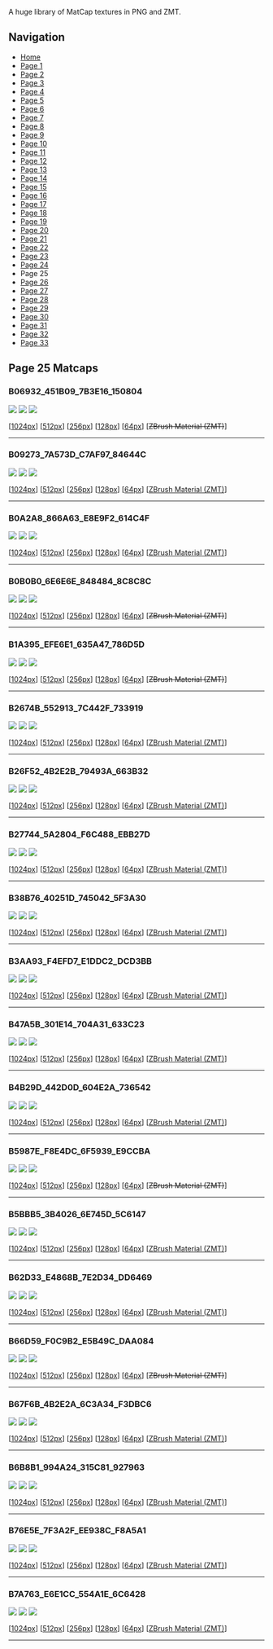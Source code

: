 A huge library of MatCap textures in PNG and ZMT.


## Navigation
* [Home](/)
* [Page 1](PAGE-1.md)
* [Page 2](PAGE-2.md)
* [Page 3](PAGE-3.md)
* [Page 4](PAGE-4.md)
* [Page 5](PAGE-5.md)
* [Page 6](PAGE-6.md)
* [Page 7](PAGE-7.md)
* [Page 8](PAGE-8.md)
* [Page 9](PAGE-9.md)
* [Page 10](PAGE-10.md)
* [Page 11](PAGE-11.md)
* [Page 12](PAGE-12.md)
* [Page 13](PAGE-13.md)
* [Page 14](PAGE-14.md)
* [Page 15](PAGE-15.md)
* [Page 16](PAGE-16.md)
* [Page 17](PAGE-17.md)
* [Page 18](PAGE-18.md)
* [Page 19](PAGE-19.md)
* [Page 20](PAGE-20.md)
* [Page 21](PAGE-21.md)
* [Page 22](PAGE-22.md)
* [Page 23](PAGE-23.md)
* [Page 24](PAGE-24.md)
* Page 25
* [Page 26](PAGE-26.md)
* [Page 27](PAGE-27.md)
* [Page 28](PAGE-28.md)
* [Page 29](PAGE-29.md)
* [Page 30](PAGE-30.md)
* [Page 31](PAGE-31.md)
* [Page 32](PAGE-32.md)
* [Page 33](PAGE-33.md)
## Page 25 Matcaps
### B06932_451B09_7B3E16_150804
![](preview/B06932_451B09_7B3E16_150804-preview.png)
![](thumbnail/B06932_451B09_7B3E16_150804.jpg)
![](palette/B06932_451B09_7B3E16_150804-palette.png)

[[1024px](https://github.com/nidorx/matcaps/raw/master/1024/B06932_451B09_7B3E16_150804.png)]
[[512px](https://github.com/nidorx/matcaps/raw/master/512/B06932_451B09_7B3E16_150804-512px.png)]
[[256px](https://github.com/nidorx/matcaps/raw/master/256/B06932_451B09_7B3E16_150804-256px.png)]
[[128px](https://github.com/nidorx/matcaps/raw/master/128/B06932_451B09_7B3E16_150804-128px.png)]
[[64px](https://github.com/nidorx/matcaps/raw/master/64/B06932_451B09_7B3E16_150804-64px.png)]
[~~ZBrush Material (ZMT)~~]

---
### B09273_7A573D_C7AF97_84644C
![](preview/B09273_7A573D_C7AF97_84644C-preview.png)
![](thumbnail/B09273_7A573D_C7AF97_84644C.jpg)
![](palette/B09273_7A573D_C7AF97_84644C-palette.png)

[[1024px](https://github.com/nidorx/matcaps/raw/master/1024/B09273_7A573D_C7AF97_84644C.png)]
[[512px](https://github.com/nidorx/matcaps/raw/master/512/B09273_7A573D_C7AF97_84644C-512px.png)]
[[256px](https://github.com/nidorx/matcaps/raw/master/256/B09273_7A573D_C7AF97_84644C-256px.png)]
[[128px](https://github.com/nidorx/matcaps/raw/master/128/B09273_7A573D_C7AF97_84644C-128px.png)]
[[64px](https://github.com/nidorx/matcaps/raw/master/64/B09273_7A573D_C7AF97_84644C-64px.png)]
[[ZBrush Material (ZMT)](https://github.com/nidorx/matcaps/raw/master/zmt/B09273_7A573D_C7AF97_84644C.zmt)]

---
### B0A2A8_866A63_E8E9F2_614C4F
![](preview/B0A2A8_866A63_E8E9F2_614C4F-preview.png)
![](thumbnail/B0A2A8_866A63_E8E9F2_614C4F.jpg)
![](palette/B0A2A8_866A63_E8E9F2_614C4F-palette.png)

[[1024px](https://github.com/nidorx/matcaps/raw/master/1024/B0A2A8_866A63_E8E9F2_614C4F.png)]
[[512px](https://github.com/nidorx/matcaps/raw/master/512/B0A2A8_866A63_E8E9F2_614C4F-512px.png)]
[[256px](https://github.com/nidorx/matcaps/raw/master/256/B0A2A8_866A63_E8E9F2_614C4F-256px.png)]
[[128px](https://github.com/nidorx/matcaps/raw/master/128/B0A2A8_866A63_E8E9F2_614C4F-128px.png)]
[[64px](https://github.com/nidorx/matcaps/raw/master/64/B0A2A8_866A63_E8E9F2_614C4F-64px.png)]
[[ZBrush Material (ZMT)](https://github.com/nidorx/matcaps/raw/master/zmt/B0A2A8_866A63_E8E9F2_614C4F.zmt)]

---
### B0B0B0_6E6E6E_848484_8C8C8C
![](preview/B0B0B0_6E6E6E_848484_8C8C8C-preview.png)
![](thumbnail/B0B0B0_6E6E6E_848484_8C8C8C.jpg)
![](palette/B0B0B0_6E6E6E_848484_8C8C8C-palette.png)

[[1024px](https://github.com/nidorx/matcaps/raw/master/1024/B0B0B0_6E6E6E_848484_8C8C8C.png)]
[[512px](https://github.com/nidorx/matcaps/raw/master/512/B0B0B0_6E6E6E_848484_8C8C8C-512px.png)]
[[256px](https://github.com/nidorx/matcaps/raw/master/256/B0B0B0_6E6E6E_848484_8C8C8C-256px.png)]
[[128px](https://github.com/nidorx/matcaps/raw/master/128/B0B0B0_6E6E6E_848484_8C8C8C-128px.png)]
[[64px](https://github.com/nidorx/matcaps/raw/master/64/B0B0B0_6E6E6E_848484_8C8C8C-64px.png)]
[~~ZBrush Material (ZMT)~~]

---
### B1A395_EFE6E1_635A47_786D5D
![](preview/B1A395_EFE6E1_635A47_786D5D-preview.png)
![](thumbnail/B1A395_EFE6E1_635A47_786D5D.jpg)
![](palette/B1A395_EFE6E1_635A47_786D5D-palette.png)

[[1024px](https://github.com/nidorx/matcaps/raw/master/1024/B1A395_EFE6E1_635A47_786D5D.png)]
[[512px](https://github.com/nidorx/matcaps/raw/master/512/B1A395_EFE6E1_635A47_786D5D-512px.png)]
[[256px](https://github.com/nidorx/matcaps/raw/master/256/B1A395_EFE6E1_635A47_786D5D-256px.png)]
[[128px](https://github.com/nidorx/matcaps/raw/master/128/B1A395_EFE6E1_635A47_786D5D-128px.png)]
[[64px](https://github.com/nidorx/matcaps/raw/master/64/B1A395_EFE6E1_635A47_786D5D-64px.png)]
[~~ZBrush Material (ZMT)~~]

---
### B2674B_552913_7C442F_733919
![](preview/B2674B_552913_7C442F_733919-preview.png)
![](thumbnail/B2674B_552913_7C442F_733919.jpg)
![](palette/B2674B_552913_7C442F_733919-palette.png)

[[1024px](https://github.com/nidorx/matcaps/raw/master/1024/B2674B_552913_7C442F_733919.png)]
[[512px](https://github.com/nidorx/matcaps/raw/master/512/B2674B_552913_7C442F_733919-512px.png)]
[[256px](https://github.com/nidorx/matcaps/raw/master/256/B2674B_552913_7C442F_733919-256px.png)]
[[128px](https://github.com/nidorx/matcaps/raw/master/128/B2674B_552913_7C442F_733919-128px.png)]
[[64px](https://github.com/nidorx/matcaps/raw/master/64/B2674B_552913_7C442F_733919-64px.png)]
[[ZBrush Material (ZMT)](https://github.com/nidorx/matcaps/raw/master/zmt/B2674B_552913_7C442F_733919.zmt)]

---
### B26F52_4B2E2B_79493A_663B32
![](preview/B26F52_4B2E2B_79493A_663B32-preview.png)
![](thumbnail/B26F52_4B2E2B_79493A_663B32.jpg)
![](palette/B26F52_4B2E2B_79493A_663B32-palette.png)

[[1024px](https://github.com/nidorx/matcaps/raw/master/1024/B26F52_4B2E2B_79493A_663B32.png)]
[[512px](https://github.com/nidorx/matcaps/raw/master/512/B26F52_4B2E2B_79493A_663B32-512px.png)]
[[256px](https://github.com/nidorx/matcaps/raw/master/256/B26F52_4B2E2B_79493A_663B32-256px.png)]
[[128px](https://github.com/nidorx/matcaps/raw/master/128/B26F52_4B2E2B_79493A_663B32-128px.png)]
[[64px](https://github.com/nidorx/matcaps/raw/master/64/B26F52_4B2E2B_79493A_663B32-64px.png)]
[[ZBrush Material (ZMT)](https://github.com/nidorx/matcaps/raw/master/zmt/B26F52_4B2E2B_79493A_663B32.zmt)]

---
### B27744_5A2804_F6C488_EBB27D
![](preview/B27744_5A2804_F6C488_EBB27D-preview.png)
![](thumbnail/B27744_5A2804_F6C488_EBB27D.jpg)
![](palette/B27744_5A2804_F6C488_EBB27D-palette.png)

[[1024px](https://github.com/nidorx/matcaps/raw/master/1024/B27744_5A2804_F6C488_EBB27D.png)]
[[512px](https://github.com/nidorx/matcaps/raw/master/512/B27744_5A2804_F6C488_EBB27D-512px.png)]
[[256px](https://github.com/nidorx/matcaps/raw/master/256/B27744_5A2804_F6C488_EBB27D-256px.png)]
[[128px](https://github.com/nidorx/matcaps/raw/master/128/B27744_5A2804_F6C488_EBB27D-128px.png)]
[[64px](https://github.com/nidorx/matcaps/raw/master/64/B27744_5A2804_F6C488_EBB27D-64px.png)]
[[ZBrush Material (ZMT)](https://github.com/nidorx/matcaps/raw/master/zmt/B27744_5A2804_F6C488_EBB27D.zmt)]

---
### B38B76_40251D_745042_5F3A30
![](preview/B38B76_40251D_745042_5F3A30-preview.png)
![](thumbnail/B38B76_40251D_745042_5F3A30.jpg)
![](palette/B38B76_40251D_745042_5F3A30-palette.png)

[[1024px](https://github.com/nidorx/matcaps/raw/master/1024/B38B76_40251D_745042_5F3A30.png)]
[[512px](https://github.com/nidorx/matcaps/raw/master/512/B38B76_40251D_745042_5F3A30-512px.png)]
[[256px](https://github.com/nidorx/matcaps/raw/master/256/B38B76_40251D_745042_5F3A30-256px.png)]
[[128px](https://github.com/nidorx/matcaps/raw/master/128/B38B76_40251D_745042_5F3A30-128px.png)]
[[64px](https://github.com/nidorx/matcaps/raw/master/64/B38B76_40251D_745042_5F3A30-64px.png)]
[[ZBrush Material (ZMT)](https://github.com/nidorx/matcaps/raw/master/zmt/B38B76_40251D_745042_5F3A30.zmt)]

---
### B3AA93_F4EFD7_E1DDC2_DCD3BB
![](preview/B3AA93_F4EFD7_E1DDC2_DCD3BB-preview.png)
![](thumbnail/B3AA93_F4EFD7_E1DDC2_DCD3BB.jpg)
![](palette/B3AA93_F4EFD7_E1DDC2_DCD3BB-palette.png)

[[1024px](https://github.com/nidorx/matcaps/raw/master/1024/B3AA93_F4EFD7_E1DDC2_DCD3BB.png)]
[[512px](https://github.com/nidorx/matcaps/raw/master/512/B3AA93_F4EFD7_E1DDC2_DCD3BB-512px.png)]
[[256px](https://github.com/nidorx/matcaps/raw/master/256/B3AA93_F4EFD7_E1DDC2_DCD3BB-256px.png)]
[[128px](https://github.com/nidorx/matcaps/raw/master/128/B3AA93_F4EFD7_E1DDC2_DCD3BB-128px.png)]
[[64px](https://github.com/nidorx/matcaps/raw/master/64/B3AA93_F4EFD7_E1DDC2_DCD3BB-64px.png)]
[[ZBrush Material (ZMT)](https://github.com/nidorx/matcaps/raw/master/zmt/B3AA93_F4EFD7_E1DDC2_DCD3BB.zmt)]

---
### B47A5B_301E14_704A31_633C23
![](preview/B47A5B_301E14_704A31_633C23-preview.png)
![](thumbnail/B47A5B_301E14_704A31_633C23.jpg)
![](palette/B47A5B_301E14_704A31_633C23-palette.png)

[[1024px](https://github.com/nidorx/matcaps/raw/master/1024/B47A5B_301E14_704A31_633C23.png)]
[[512px](https://github.com/nidorx/matcaps/raw/master/512/B47A5B_301E14_704A31_633C23-512px.png)]
[[256px](https://github.com/nidorx/matcaps/raw/master/256/B47A5B_301E14_704A31_633C23-256px.png)]
[[128px](https://github.com/nidorx/matcaps/raw/master/128/B47A5B_301E14_704A31_633C23-128px.png)]
[[64px](https://github.com/nidorx/matcaps/raw/master/64/B47A5B_301E14_704A31_633C23-64px.png)]
[[ZBrush Material (ZMT)](https://github.com/nidorx/matcaps/raw/master/zmt/B47A5B_301E14_704A31_633C23.zmt)]

---
### B4B29D_442D0D_604E2A_736542
![](preview/B4B29D_442D0D_604E2A_736542-preview.png)
![](thumbnail/B4B29D_442D0D_604E2A_736542.jpg)
![](palette/B4B29D_442D0D_604E2A_736542-palette.png)

[[1024px](https://github.com/nidorx/matcaps/raw/master/1024/B4B29D_442D0D_604E2A_736542.png)]
[[512px](https://github.com/nidorx/matcaps/raw/master/512/B4B29D_442D0D_604E2A_736542-512px.png)]
[[256px](https://github.com/nidorx/matcaps/raw/master/256/B4B29D_442D0D_604E2A_736542-256px.png)]
[[128px](https://github.com/nidorx/matcaps/raw/master/128/B4B29D_442D0D_604E2A_736542-128px.png)]
[[64px](https://github.com/nidorx/matcaps/raw/master/64/B4B29D_442D0D_604E2A_736542-64px.png)]
[[ZBrush Material (ZMT)](https://github.com/nidorx/matcaps/raw/master/zmt/B4B29D_442D0D_604E2A_736542.zmt)]

---
### B5987E_F8E4DC_6F5939_E9CCBA
![](preview/B5987E_F8E4DC_6F5939_E9CCBA-preview.png)
![](thumbnail/B5987E_F8E4DC_6F5939_E9CCBA.jpg)
![](palette/B5987E_F8E4DC_6F5939_E9CCBA-palette.png)

[[1024px](https://github.com/nidorx/matcaps/raw/master/1024/B5987E_F8E4DC_6F5939_E9CCBA.png)]
[[512px](https://github.com/nidorx/matcaps/raw/master/512/B5987E_F8E4DC_6F5939_E9CCBA-512px.png)]
[[256px](https://github.com/nidorx/matcaps/raw/master/256/B5987E_F8E4DC_6F5939_E9CCBA-256px.png)]
[[128px](https://github.com/nidorx/matcaps/raw/master/128/B5987E_F8E4DC_6F5939_E9CCBA-128px.png)]
[[64px](https://github.com/nidorx/matcaps/raw/master/64/B5987E_F8E4DC_6F5939_E9CCBA-64px.png)]
[~~ZBrush Material (ZMT)~~]

---
### B5BBB5_3B4026_6E745D_5C6147
![](preview/B5BBB5_3B4026_6E745D_5C6147-preview.png)
![](thumbnail/B5BBB5_3B4026_6E745D_5C6147.jpg)
![](palette/B5BBB5_3B4026_6E745D_5C6147-palette.png)

[[1024px](https://github.com/nidorx/matcaps/raw/master/1024/B5BBB5_3B4026_6E745D_5C6147.png)]
[[512px](https://github.com/nidorx/matcaps/raw/master/512/B5BBB5_3B4026_6E745D_5C6147-512px.png)]
[[256px](https://github.com/nidorx/matcaps/raw/master/256/B5BBB5_3B4026_6E745D_5C6147-256px.png)]
[[128px](https://github.com/nidorx/matcaps/raw/master/128/B5BBB5_3B4026_6E745D_5C6147-128px.png)]
[[64px](https://github.com/nidorx/matcaps/raw/master/64/B5BBB5_3B4026_6E745D_5C6147-64px.png)]
[[ZBrush Material (ZMT)](https://github.com/nidorx/matcaps/raw/master/zmt/B5BBB5_3B4026_6E745D_5C6147.zmt)]

---
### B62D33_E4868B_7E2D34_DD6469
![](preview/B62D33_E4868B_7E2D34_DD6469-preview.png)
![](thumbnail/B62D33_E4868B_7E2D34_DD6469.jpg)
![](palette/B62D33_E4868B_7E2D34_DD6469-palette.png)

[[1024px](https://github.com/nidorx/matcaps/raw/master/1024/B62D33_E4868B_7E2D34_DD6469.png)]
[[512px](https://github.com/nidorx/matcaps/raw/master/512/B62D33_E4868B_7E2D34_DD6469-512px.png)]
[[256px](https://github.com/nidorx/matcaps/raw/master/256/B62D33_E4868B_7E2D34_DD6469-256px.png)]
[[128px](https://github.com/nidorx/matcaps/raw/master/128/B62D33_E4868B_7E2D34_DD6469-128px.png)]
[[64px](https://github.com/nidorx/matcaps/raw/master/64/B62D33_E4868B_7E2D34_DD6469-64px.png)]
[[ZBrush Material (ZMT)](https://github.com/nidorx/matcaps/raw/master/zmt/B62D33_E4868B_7E2D34_DD6469.zmt)]

---
### B66D59_F0C9B2_E5B49C_DAA084
![](preview/B66D59_F0C9B2_E5B49C_DAA084-preview.png)
![](thumbnail/B66D59_F0C9B2_E5B49C_DAA084.jpg)
![](palette/B66D59_F0C9B2_E5B49C_DAA084-palette.png)

[[1024px](https://github.com/nidorx/matcaps/raw/master/1024/B66D59_F0C9B2_E5B49C_DAA084.png)]
[[512px](https://github.com/nidorx/matcaps/raw/master/512/B66D59_F0C9B2_E5B49C_DAA084-512px.png)]
[[256px](https://github.com/nidorx/matcaps/raw/master/256/B66D59_F0C9B2_E5B49C_DAA084-256px.png)]
[[128px](https://github.com/nidorx/matcaps/raw/master/128/B66D59_F0C9B2_E5B49C_DAA084-128px.png)]
[[64px](https://github.com/nidorx/matcaps/raw/master/64/B66D59_F0C9B2_E5B49C_DAA084-64px.png)]
[~~ZBrush Material (ZMT)~~]

---
### B67F6B_4B2E2A_6C3A34_F3DBC6
![](preview/B67F6B_4B2E2A_6C3A34_F3DBC6-preview.png)
![](thumbnail/B67F6B_4B2E2A_6C3A34_F3DBC6.jpg)
![](palette/B67F6B_4B2E2A_6C3A34_F3DBC6-palette.png)

[[1024px](https://github.com/nidorx/matcaps/raw/master/1024/B67F6B_4B2E2A_6C3A34_F3DBC6.png)]
[[512px](https://github.com/nidorx/matcaps/raw/master/512/B67F6B_4B2E2A_6C3A34_F3DBC6-512px.png)]
[[256px](https://github.com/nidorx/matcaps/raw/master/256/B67F6B_4B2E2A_6C3A34_F3DBC6-256px.png)]
[[128px](https://github.com/nidorx/matcaps/raw/master/128/B67F6B_4B2E2A_6C3A34_F3DBC6-128px.png)]
[[64px](https://github.com/nidorx/matcaps/raw/master/64/B67F6B_4B2E2A_6C3A34_F3DBC6-64px.png)]
[[ZBrush Material (ZMT)](https://github.com/nidorx/matcaps/raw/master/zmt/B67F6B_4B2E2A_6C3A34_F3DBC6.zmt)]

---
### B6B8B1_994A24_315C81_927963
![](preview/B6B8B1_994A24_315C81_927963-preview.png)
![](thumbnail/B6B8B1_994A24_315C81_927963.jpg)
![](palette/B6B8B1_994A24_315C81_927963-palette.png)

[[1024px](https://github.com/nidorx/matcaps/raw/master/1024/B6B8B1_994A24_315C81_927963.png)]
[[512px](https://github.com/nidorx/matcaps/raw/master/512/B6B8B1_994A24_315C81_927963-512px.png)]
[[256px](https://github.com/nidorx/matcaps/raw/master/256/B6B8B1_994A24_315C81_927963-256px.png)]
[[128px](https://github.com/nidorx/matcaps/raw/master/128/B6B8B1_994A24_315C81_927963-128px.png)]
[[64px](https://github.com/nidorx/matcaps/raw/master/64/B6B8B1_994A24_315C81_927963-64px.png)]
[[ZBrush Material (ZMT)](https://github.com/nidorx/matcaps/raw/master/zmt/B6B8B1_994A24_315C81_927963.zmt)]

---
### B76E5E_7F3A2F_EE938C_F8A5A1
![](preview/B76E5E_7F3A2F_EE938C_F8A5A1-preview.png)
![](thumbnail/B76E5E_7F3A2F_EE938C_F8A5A1.jpg)
![](palette/B76E5E_7F3A2F_EE938C_F8A5A1-palette.png)

[[1024px](https://github.com/nidorx/matcaps/raw/master/1024/B76E5E_7F3A2F_EE938C_F8A5A1.png)]
[[512px](https://github.com/nidorx/matcaps/raw/master/512/B76E5E_7F3A2F_EE938C_F8A5A1-512px.png)]
[[256px](https://github.com/nidorx/matcaps/raw/master/256/B76E5E_7F3A2F_EE938C_F8A5A1-256px.png)]
[[128px](https://github.com/nidorx/matcaps/raw/master/128/B76E5E_7F3A2F_EE938C_F8A5A1-128px.png)]
[[64px](https://github.com/nidorx/matcaps/raw/master/64/B76E5E_7F3A2F_EE938C_F8A5A1-64px.png)]
[[ZBrush Material (ZMT)](https://github.com/nidorx/matcaps/raw/master/zmt/B76E5E_7F3A2F_EE938C_F8A5A1.zmt)]

---
### B7A763_E6E1CC_554A1E_6C6428
![](preview/B7A763_E6E1CC_554A1E_6C6428-preview.png)
![](thumbnail/B7A763_E6E1CC_554A1E_6C6428.jpg)
![](palette/B7A763_E6E1CC_554A1E_6C6428-palette.png)

[[1024px](https://github.com/nidorx/matcaps/raw/master/1024/B7A763_E6E1CC_554A1E_6C6428.png)]
[[512px](https://github.com/nidorx/matcaps/raw/master/512/B7A763_E6E1CC_554A1E_6C6428-512px.png)]
[[256px](https://github.com/nidorx/matcaps/raw/master/256/B7A763_E6E1CC_554A1E_6C6428-256px.png)]
[[128px](https://github.com/nidorx/matcaps/raw/master/128/B7A763_E6E1CC_554A1E_6C6428-128px.png)]
[[64px](https://github.com/nidorx/matcaps/raw/master/64/B7A763_E6E1CC_554A1E_6C6428-64px.png)]
[[ZBrush Material (ZMT)](https://github.com/nidorx/matcaps/raw/master/zmt/B7A763_E6E1CC_554A1E_6C6428.zmt)]

---